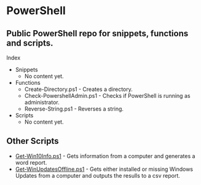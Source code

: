 # PowerShell

## Public PowerShell repo for snippets, functions and scripts.

Index
 - Snippets
   - No content yet.
 - Functions
   - Create-Directory.ps1 - Creates a directory.
   - Check-PowershellAdmin.ps1 - Checks if PowerShell is running as administrator.
   - Reverse-String.ps1 - Reverses a string.
 - Scripts
   - No content yet.

## Other Scripts

- [Get-Win10Info.ps1](https://github.com/gordonrankine/get-win10info) - Gets information from a computer and generates a word report.
- [Get-WinUpdatesOffline.ps1](https://github.com/gordonrankine/get-winupdatesoffline) - Gets either installed or missing Windows Updates from a computer and outputs the resulls to a csv report.
